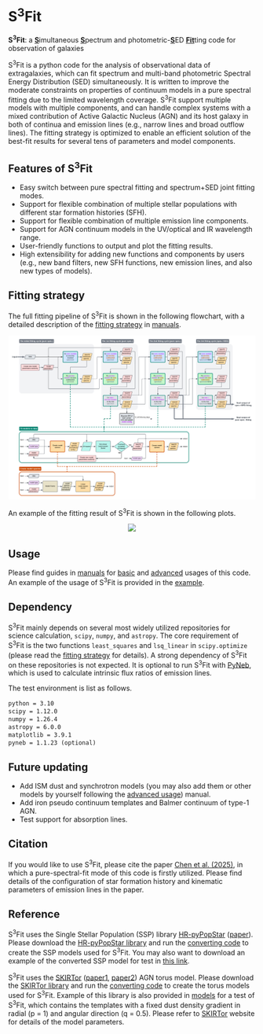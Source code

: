 # S<sup>3</sup>Fit
**S<sup>3</sup>Fit**: a <ins>**S**</ins>imultaneous <ins>**S**</ins>pectrum and photometric-<ins>**S**</ins>ED <ins>**Fit**</ins>ting code for observation of galaxies

S<sup>3</sup>Fit is a python code for the analysis of observational data of extragalaxies, which can fit spectrum and multi-band photometric Spectral Energy Distribution (SED) simultaneously. It is written to improve the moderate constraints on properties of continuum models in a pure spectral fitting due to the limited wavelength coverage. 
S<sup>3</sup>Fit support multiple models with multiple components, 
and can handle complex systems with a mixed contribution of Active Galactic Nucleus (AGN) and its host galaxy
in both of continua and emission lines (e.g., narrow lines and broad outflow lines). 
The fitting strategy is optimized to enable an efficient solution of 
the best-fit results for several tens of parameters and model components. 

## Features of S<sup>3</sup>Fit
- Easy switch between pure spectral fitting and spectrum+SED joint fitting modes. 
- Support for flexible combination of multiple stellar populations with different star formation histories (SFH). 
- Support for flexible combination of multiple emission line components.
- Support for AGN continuum models in the UV/optical and IR wavelength range. 
- User-friendly functions to output and plot the fitting results. 
- High extensibility for adding new functions and components by users (e.g., new band filters, new SFH functions, new emission lines, and also new types of models). 

## Fitting strategy
The full fitting pipeline of S<sup>3</sup>Fit is shown in the following flowchart, 
with a detailed description of the [fitting strategy](manuals/fitting_strategy.md) in [manuals](manuals/). 
<p align="center"> <img src="/manuals/Flowcharts.png" width="1200">

An example of the fitting result of S<sup>3</sup>Fit is shown in the following plots. 
<p align="center"> <img src="https://github.com/user-attachments/assets/683f5837-d364-4a53-8113-a05d56f9ef5b" width="600">

## Usage
Please find guides in [manuals](manuals/) for [basic](manuals/basic_usage.md) and [advanced](manuals/advanced_usage.md) usages of this code. 
An example of the usage of S<sup>3</sup>Fit is provided in the [example](example/example.ipynb). 

## Dependency

S<sup>3</sup>Fit mainly depends on several most widely utilized repositories for science calculation, `scipy`, `numpy`, and `astropy`. 
The core requirement of S<sup>3</sup>Fit is the two functions `least_squares` and `lsq_linear` in `scipy.optimize`
(please read the [fitting strategy](manuals/fitting_strategy.md) for details). 
A strong dependency of S<sup>3</sup>Fit on these repositories is not expected. 
It is optional to run S<sup>3</sup>Fit with [PyNeb](http://research.iac.es/proyecto/PyNeb/), 
which is used to calculate intrinsic flux ratios of emission lines.

The test environment is list as follows. 
```
python = 3.10
scipy = 1.12.0
numpy = 1.26.4
astropy = 6.0.0
matplotlib = 3.9.1
pyneb = 1.1.23 (optional)
```

## Future updating
- Add ISM dust and synchrotron models (you may also add them or other models by yourself following the [advanced usage](manuals/advanced_usage.md)) manual.
- Add iron pseudo continuum templates and Balmer continuum of type-1 AGN.
- Test support for absorption lines. 

## Citation
If you would like to use S<sup>3</sup>Fit, please cite the paper [Chen et al. (2025)][1], in which a pure-spectral-fit mode of this code is firstly utilized. 
Please find details of the configuration of star formation history and kinematic parameters of emission lines in the paper. 

## Reference
S<sup>3</sup>Fit uses the Single Stellar Population (SSP) library [HR-pyPopStar][2] ([paper][3]). 
Please download the [HR-pyPopStar library][2] and run the [converting code](model_libraries/convert_popstar_ssp.py) 
to create the SSP models used for S<sup>3</sup>Fit. 
You may also want to download an example of the converted SSP model for test in [this link][7].

S<sup>3</sup>Fit uses the [SKIRTor][4] ([paper1][5], [paper2][6]) AGN torus model. 
Please download the [SKIRTor library][4] and run the [converting code](model_libraries/convert_skirtor_torus.py) 
to create the torus models used for S<sup>3</sup>Fit. 
Example of this library is also provided in [models](model_libraries/) for a test of S<sup>3</sup>Fit, 
which contains the templates with a fixed dust density gradient in radial (p = 1) and angular direction (q = 0.5). 
Please refer to [SKIRTor][4] website for details of the model parameters. 

[1]: <https://iopscience.iop.org/article/10.3847/1538-4357/ad93ab>
[2]: <https://www.fractal-es.com/PopStar/>
[3]: <https://academic.oup.com/mnras/article/506/4/4781/6319511>
[4]: https://sites.google.com/site/skirtorus/sed-library?authuser=0
[5]: http://adsabs.harvard.edu/abs/2012MNRAS.420.2756S
[6]: http://adsabs.harvard.edu/abs/2016MNRAS.458.2288S
[7]: https://drive.google.com/file/d/1JwdBOnl6APwFmadIX8BYLcLyFNZvnuYg/view?usp=share_link

